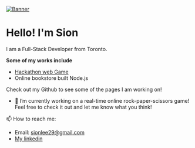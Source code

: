 [![Banner](./.jpg)](https://link-to-your-repository)
# Hello! I'm Sion

I am a Full-Stack Developer from Toronto.

**Some of my works include**
- [Hackathon web Game](https://sionara.github.io/GGJ/)
- Online bookstore built Node.js

Check out my Github to see some of the pages I am working on!

- 🔭 I’m currently working on a real-time online rock-paper-scissors game! Feel free to check it out and let me know what you think!

📫 How to reach me:
- Email: sionlee29@gmail.com
- [My linkedin](https://www.linkedin.com/in/sion-lee-lnkdin/)
